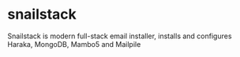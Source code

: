snailstack
==========

Snailstack is modern full-stack email installer, installs and configures Haraka, MongoDB, Mambo5 and Mailpile
